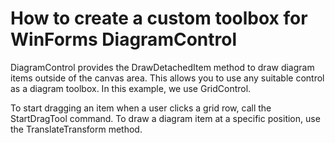 # How to create a custom toolbox for WinForms DiagramControl

DiagramControl provides the DrawDetachedItem method to draw diagram items outside of the canvas area. This allows you to use any suitable control as a diagram toolbox. In this example, we use GridControl.

To start dragging an item when a user clicks a grid row, call the StartDragTool command. To draw a diagram item at a specific position, use the TranslateTransform method.



